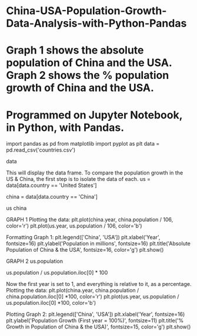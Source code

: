 # China-USA-Population-Growth-Data-Analysis-with-Python-Pandas
# Graph 1 shows the absolute population of China and the USA. Graph 2 shows the % population growth of China and the USA.
# Programmed on Jupyter Notebook, in Python, with Pandas.



import pandas as pd from matplotlib import pyplot as plt data = pd.read_csv('countries.csv')

data

This will display the data frame.
To compare the population growth in the US & China,
the first step is to isolate the data of each.
us = data[data.country == 'United States']

china = data[data.country == 'China']

us china

GRAPH 1
Plotting the data:
plt.plot(china.year, china.population / 106, color='r') plt.plot(us.year, us.population / 106, color='b')

Formatting Graph 1:
plt.legend(['China', 'USA']) plt.xlabel('Year', fontsize=16) plt.ylabel('Population in millions', fontsize=16) plt.title('Absolute Population of China & the USA', fontsize=16, color='g') plt.show()

GRAPH 2
us.population

us.population / us.population.iloc[0] * 100

Now the first year is set to 1, and everything is relative to it,
as a percentage.
Plotting the data:
plt.plot(china.year, china.population / china.population.iloc[0] *100, color='r') plt.plot(us.year, us.population / us.population.iloc[0] *100, color='b')

Plotting Graph 2:
plt.legend(['China', 'USA']) plt.xlabel('Year', fontsize=16) plt.ylabel('Population Growth (First year = 100%)', fontsize=11) plt.title('% Growth in Population of China & the USA)', fontsize=15, color='g') plt.show()
